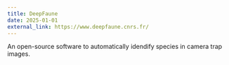 ```yaml
---
title: DeepFaune
date: 2025-01-01
external_link: https://www.deepfaune.cnrs.fr/
---
```


An open-source software to automatically idendify species in camera trap images.

<!--more-->
